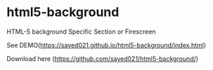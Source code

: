 # html5-background
HTML-5 background Specific Section or Firescreen 

See DEMO(https://sayed021.github.io/html5-background/index.html)

Download here (https://github.com/sayed021/html5-background/)
